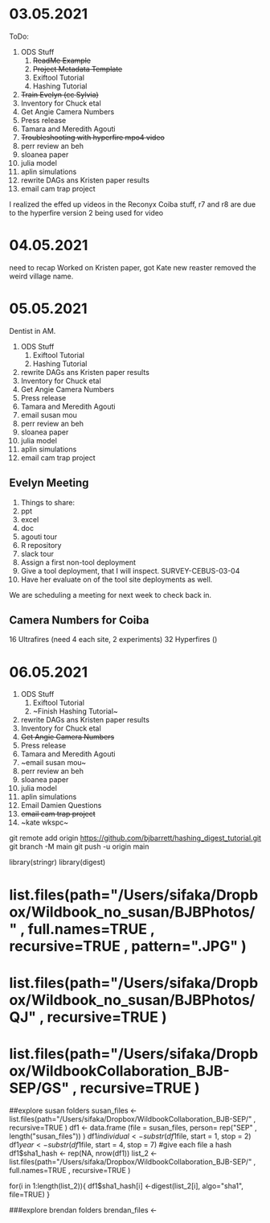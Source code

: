 
# 03.05.2021
ToDo:
1. ODS Stuff
	1. ~~ReadMe Example~~
	2. ~~Project Metadata Template~~
	3. Exiftool Tutorial
	4. Hashing Tutorial
2. ~~Train Evelyn (cc Sylvia)~~
3. Inventory for Chuck etal
4. Get Angie Camera Numbers
5. Press release
6. Tamara and Meredith Agouti
7. ~~Troubleshooting with hyperfire mpo4 video~~
9. perr review an beh
10. sloanea paper
11. julia model
12. aplin simulations
13. rewrite DAGs ans Kristen paper results
14. email cam trap project

I realized the effed up videos in the Reconyx Coiba stuff, r7 and r8 are due to the hyperfire version 2 being used for video

# 04.05.2021

need to recap
Worked on Kristen paper, got Kate new reaster removed the weird village name.


# 05.05.2021
 Dentist in AM.


 1. ODS Stuff
	1. Exiftool Tutorial
	2. Hashing Tutorial
13. rewrite DAGs ans Kristen paper results
3. Inventory for Chuck etal
4. Get Angie Camera Numbers
5. Press release
6. Tamara and Meredith Agouti
7. email susan mou
9. perr review an beh
10. sloanea paper
11. julia model
12. aplin simulations
14. email cam trap project

## Evelyn Meeting
1. Things to share:
 1. ppt
 2. excel
 3. doc
 4. agouti tour
 5. R repository
 6. slack tour
2. Assign a first non-tool deployment
3. Give a tool deployment, that I will inspect. SURVEY-CEBUS-03-04
4. Have her evaluate on of the tool site deployments as well.

We are scheduling a meeting for next week to check back in.

## Camera Numbers for Coiba
16 Ultrafires (need 4 each site, 2 experiments)
32 Hyperfires ()



# 06.05.2021

 1. ODS Stuff
	1. Exiftool Tutorial
	2. ~Finish Hashing Tutorial~
2. rewrite DAGs ans Kristen paper results
3. Inventory for Chuck etal
4. ~~Get Angie Camera Numbers~~
5. Press release
6. Tamara and Meredith Agouti
7. ~email susan mou~
9. perr review an beh
10. sloanea paper
11. julia model
12. aplin simulations
13. Email Damien Questions
14. ~~email cam trap project~~
15. ~kate wkspc~

git remote add origin https://github.com/bjbarrett/hashing_digest_tutorial.git
git branch -M main
git push -u origin main


library(stringr)
library(digest)

# list.files(path="/Users/sifaka/Dropbox/Wildbook_no_susan/BJBPhotos/" , full.names=TRUE  , recursive=TRUE , pattern=".JPG" )
# list.files(path="/Users/sifaka/Dropbox/Wildbook_no_susan/BJBPhotos/QJ"   , recursive=TRUE  )
# list.files(path="/Users/sifaka/Dropbox/WildbookCollaboration_BJB-SEP/GS"   , recursive=TRUE  )
##explore susan folders
susan_files <- list.files(path="/Users/sifaka/Dropbox/WildbookCollaboration_BJB-SEP/"   , recursive=TRUE  )
df1 <- data.frame (file  = susan_files,
                   person= rep("SEP" , length("susan_files"))
)
df1$individual <- substr(df1$file, start = 1, stop = 2)
df1$year <- substr(df1$file, start = 4, stop = 7)
#give each file a hash
df1$sha1_hash <- rep(NA, nrow(df1))
list_2 <- list.files(path="/Users/sifaka/Dropbox/WildbookCollaboration_BJB-SEP/" , full.names=TRUE  , recursive=TRUE  )

for(i in 1:length(list_2)){
  df1$sha1_hash[i] <-digest(list_2[i], algo="sha1", file=TRUE)
}

###explore brendan folders
brendan_files <- 
